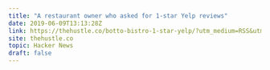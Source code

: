 ```yaml
---
title: "A restaurant owner who asked for 1-star Yelp reviews"
date: 2019-06-09T13:13:28Z
link: https://thehustle.co/botto-bistro-1-star-yelp/?utm_medium=RSS&utm_source=hune
site: thehustle.co
topic: Hacker News
draft: false
---
```

